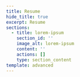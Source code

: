 ```yaml
---
title: Resume
hide_title: true
excerpt: Resume
sections:
  - title: lorem-ipsum
    section_id: ''
    image_alt: lorem-ipsum
    content: ''
    actions: []
    type: section_content
template: advanced
---
```

